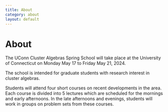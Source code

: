 ```yaml
---
title: About
category: about
layout: default
---
```


# About

The UConn Cluster Algebras Spring School will take place at the University of Connecticut on Monday May 17 to Friday May 21, 2024.

The school is intended for graduate students with research interest in cluster algebras.

Students will attend four short courses on recent developments in the area. Each course is divided into 5 lectures which are scheduled for the mornings and early afternoons. In the late afternoons and evenings, students will work in groups on problem sets from these courses.